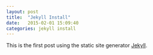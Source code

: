 ```yaml
---
layout: post
title:  "Jekyll Install"
date:   2015-02-01 15:09:40
categories: jekyll install
---
```

This is the first post using the static site generator [Jekyll].

[Jekyll]:     https://github.com/jekyll/jekyll
